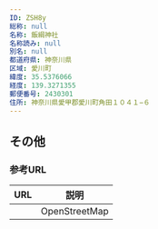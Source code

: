 ```yaml
---
ID: ZSH8y
総称: null
名称: 飯綱神社
名称読み: null
別名: null
都道府県: 神奈川県
区域: 愛川町
緯度: 35.5376066
経度: 139.3271355
郵便番号: 2430301
住所: 神奈川県愛甲郡愛川町角田１０４１−６
---
```


## その他

### 参考URL

| URL | 説明          |
| --- | ------------- |
|     | OpenStreetMap |
